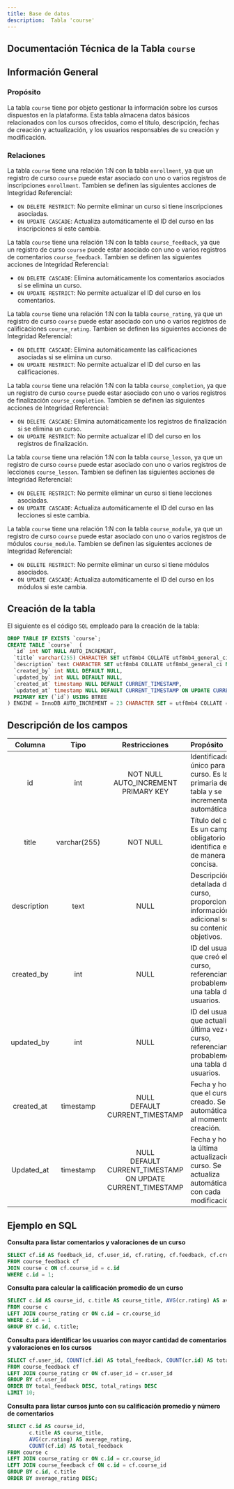```yaml
---
title: Base de datos
description:  Tabla 'course'
---
```



## Documentación Técnica de la Tabla `course`

## Información General

### Propósito
La tabla `course` tiene por objeto gestionar la información sobre los cursos dispuestos en la plataforma. Esta tabla almacena datos básicos relacionados con los cursos ofrecidos, como el título, descripción, fechas de creación y actualización, y los usuarios responsables de su creación y modificación.

### Relaciones
La tabla `course` tiene una relación 1:N con la tabla `enrollment`, ya que un registro de curso `course` puede estar asociado con uno o varios registros de inscripciones `enrollment`.
Tambien se definen las siguientes acciones de Integridad Referencial:
- `ON DELETE RESTRICT`: No permite eliminar un curso si tiene inscripciones asociadas.
- `ON UPDATE CASCADE`: Actualiza automáticamente el ID del curso en las inscripciones si este cambia.

La tabla `course` tiene una relación 1:N con la tabla `course_feedback`, ya que un registro de curso `course` puede estar asociado con uno o varios registros de comentarios `course_feedback`.
Tambien se definen las siguientes acciones de Integridad Referencial:
- `ON DELETE CASCADE`: Elimina automáticamente los comentarios asociados si se elimina un curso.
- `ON UPDATE RESTRICT`: No permite actualizar el ID del curso en los comentarios.

La tabla `course` tiene una relación 1:N con la tabla `course_rating`, ya que un registro de curso `course` puede estar asociado con uno o varios registros de calificaciones `course_rating`.
Tambien se definen las siguientes acciones de Integridad Referencial:
- `ON DELETE CASCADE`: Elimina automáticamente las calificaciones asociadas si se elimina un curso.
- `ON UPDATE RESTRICT`: No permite actualizar el ID del curso en las calificaciones.

La tabla `course` tiene una relación 1:N con la tabla `course_completion`, ya que un registro de curso `course` puede estar asociado con uno o varios registros de finalización `course_completion`.
Tambien se definen las siguientes acciones de Integridad Referencial:
- `ON DELETE CASCADE`: Elimina automáticamente los registros de finalización si se elimina un curso.
- `ON UPDATE RESTRICT`: No permite actualizar el ID del curso en los registros de finalización.

La tabla `course` tiene una relación 1:N con la tabla `course_lesson`, ya que un registro de curso `course` puede estar asociado con uno o varios registros de lecciones `course_lesson`.
Tambien se definen las siguientes acciones de Integridad Referencial:
- `ON DELETE RESTRICT`: No permite eliminar un curso si tiene lecciones asociadas.
- `ON UPDATE CASCADE`: Actualiza automáticamente el ID del curso en las lecciones si este cambia.

La tabla `course` tiene una relación 1:N con la tabla `course_module`, ya que un registro de curso `course` puede estar asociado con uno o varios registros de módulos `course_module`.
Tambien se definen las siguientes acciones de Integridad Referencial:
- `ON DELETE RESTRICT`: No permite eliminar un curso si tiene módulos asociados.
- `ON UPDATE CASCADE`: Actualiza automáticamente el ID del curso en los módulos si este cambia.


## Creación de la tabla
El siguiente es el código `SQL` empleado para la creación de la tabla:
``` sql
DROP TABLE IF EXISTS `course`;
CREATE TABLE `course`  (
  `id` int NOT NULL AUTO_INCREMENT,
  `title` varchar(255) CHARACTER SET utf8mb4 COLLATE utf8mb4_general_ci NOT NULL,
  `description` text CHARACTER SET utf8mb4 COLLATE utf8mb4_general_ci NULL,
  `created_by` int NULL DEFAULT NULL,
  `updated_by` int NULL DEFAULT NULL,
  `created_at` timestamp NULL DEFAULT CURRENT_TIMESTAMP,
  `updated_at` timestamp NULL DEFAULT CURRENT_TIMESTAMP ON UPDATE CURRENT_TIMESTAMP,
  PRIMARY KEY (`id`) USING BTREE
) ENGINE = InnoDB AUTO_INCREMENT = 23 CHARACTER SET = utf8mb4 COLLATE = utf8mb4_general_ci ROW_FORMAT = Dynamic;
```

## Descripción de los campos
|Columna	|Tipo		|Restricciones	|Propósito	|
|:-------------:|:-------------:|:-------------:|:-------------|
|id		|int		|NOT NULL<br>AUTO_INCREMENT<br>PRIMARY KEY	|Identificador único para cada curso. Es la clave primaria de la tabla y se incrementa automáticamente.|
|title	|varchar(255)	|NOT NULL	|Título del curso. Es un campo obligatorio que identifica el curso de manera clara y concisa.|
|description	|text	|NULL	|Descripción detallada del curso, proporcionando información adicional sobre su contenido y objetivos.|
|created_by	|int	|NULL	|ID del usuario que creó el curso, referenciando probablemente a una tabla de usuarios.|
|updated_by	|int	|NULL	|ID del usuario que actualizó por última vez el curso, referenciando probablemente a una tabla de usuarios.|
|created_at	|timestamp	|NULL<br>DEFAULT CURRENT_TIMESTAMP	|Fecha y hora en que el curso fue creado. Se asigna automáticamente al momento de la creación.|
|Updated_at	|timestamp	|NULL<br>DEFAULT CURRENT_TIMESTAMP ON UPDATE CURRENT_TIMESTAMP	|Fecha y hora de la última actualización del curso. Se actualiza automáticamente con cada modificación.|

## Ejemplo en SQL

**Consulta para listar comentarios y valoraciones de un curso**
``` sql
SELECT cf.id AS feedback_id, cf.user_id, cf.rating, cf.feedback, cf.created_at, c.title AS course_title
FROM course_feedback cf
JOIN course c ON cf.course_id = c.id
WHERE c.id = 1;
```

**Consulta para calcular la calificación promedio de un curso**
``` sql
SELECT c.id AS course_id, c.title AS course_title, AVG(cr.rating) AS average_rating
FROM course c
LEFT JOIN course_rating cr ON c.id = cr.course_id
WHERE c.id = 1
GROUP BY c.id, c.title;
```  

**Consulta para identificar los usuarios con mayor cantidad de comentarios y valoraciones en los cursos**
``` sql
SELECT cf.user_id, COUNT(cf.id) AS total_feedback, COUNT(cr.id) AS total_ratings
FROM course_feedback cf
LEFT JOIN course_rating cr ON cf.user_id = cr.user_id
GROUP BY cf.user_id
ORDER BY total_feedback DESC, total_ratings DESC
LIMIT 10;
```  

**Consulta para listar cursos junto con su calificación promedio y número de comentarios**
``` sql
SELECT c.id AS course_id, 
       c.title AS course_title, 
       AVG(cr.rating) AS average_rating, 
       COUNT(cf.id) AS total_feedback
FROM course c
LEFT JOIN course_rating cr ON c.id = cr.course_id
LEFT JOIN course_feedback cf ON c.id = cf.course_id
GROUP BY c.id, c.title
ORDER BY average_rating DESC;
```  